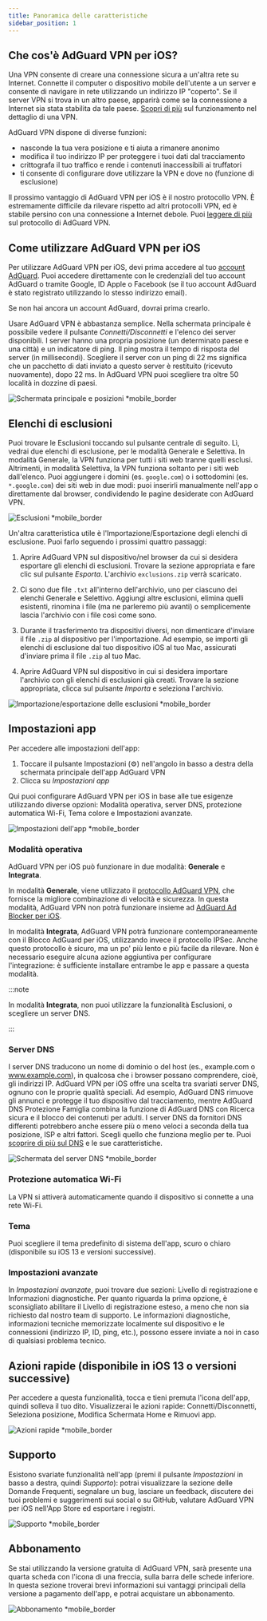 ```yaml
---
title: Panoramica delle caratteristiche
sidebar_position: 1
---
```


## Che cos'è AdGuard VPN per iOS?

Una VPN consente di creare una connessione sicura a un'altra rete su Internet. Connette il computer o dispositivo mobile dell'utente a un server e consente di navigare in rete utilizzando un indirizzo IP "coperto". Se il server VPN si trova in un altro paese, apparirà come se la connessione a Internet sia stata stabilita da tale paese. [Scopri di più](/general/how-vpn-works) sul funzionamento nel dettaglio di una VPN.

AdGuard VPN dispone di diverse funzioni:

- nasconde la tua vera posizione e ti aiuta a rimanere anonimo
- modifica il tuo indirizzo IP per proteggere i tuoi dati dal tracciamento
- crittografa il tuo traffico e rende i contenuti inaccessibili ai truffatori
- ti consente di configurare dove utilizzare la VPN e dove no (funzione di esclusione)

Il prossimo vantaggio di AdGuard VPN per iOS è il nostro protocollo VPN. È estremamente difficile da rilevare rispetto ad altri protocolli VPN, ed è stabile persino con una connessione a Internet debole. Puoi [leggere di più](/general/adguard-vpn-protocol) sul protocollo di AdGuard VPN.

## Come utilizzare AdGuard VPN per iOS

Per utilizzare AdGuard VPN per iOS, devi prima accedere al tuo [account AdGuard](https://my.adguard.com/). Puoi accedere direttamente con le credenziali del tuo account AdGuard o tramite Google, ID Apple o Facebook (se il tuo account AdGuard è stato registrato utilizzando lo stesso indirizzo email).

Se non hai ancora un account AdGuard, dovrai prima crearlo.

Usare AdGuard VPN è abbastanza semplice. Nella schermata principale è possibile vedere il pulsante *Connetti/Disconnetti* e l'elenco dei server disponibili. I server hanno una propria posizione (un determinato paese e una città) e un indicatore di ping. Il ping mostra il tempo di risposta del server (in millisecondi). Scegliere il server con un ping di 22 ms significa che un pacchetto di dati inviato a questo server è restituito (ricevuto nuovamente), dopo 22 ms. In AdGuard VPN puoi scegliere tra oltre 50 località in dozzine di paesi.

![Schermata principale e posizioni *mobile_border](https://cdn.adguardvpn.com/content/kb/vpn/ios/1.png?123)

## Elenchi di esclusioni

Puoi trovare le Esclusioni toccando sul pulsante centrale di seguito. Lì, vedrai due elenchi di esclusione, per le modalità Generale e Selettiva. In modalità Generale, la VPN funziona per tutti i siti web tranne quelli esclusi. Altrimenti, in modalità Selettiva, la VPN funziona soltanto per i siti web dall'elenco. Puoi aggiungere i domini (es. `google.com`) o i sottodomini (es. `*.google.com`) dei siti web in due modi: puoi inserirli manualmente nell'app o direttamente dal browser, condividendo le pagine desiderate con AdGuard VPN.

![Esclusioni *mobile_border](https://cdn.adguardvpn.com/content/kb/vpn/ios/2.png?123)

Un'altra caratteristica utile è l'Importazione/Esportazione degli elenchi di esclusione. Puoi farlo seguendo i prossimi quattro passaggi:

1. Aprire AdGuard VPN sul dispositivo/nel browser da cui si desidera esportare gli elenchi di esclusioni. Trovare la sezione appropriata e fare clic sul pulsante *Esporta*. L'archivio `exclusions.zip` verrà scaricato.

2. Ci sono due file `.txt` all'interno dell'archivio, uno per ciascuno dei elenchi Generale e Selettivo. Aggiungi altre esclusioni, elimina quelli esistenti, rinomina i file (ma ne parleremo più avanti) o semplicemente lascia l'archivio con i file così come sono.

3. Durante il trasferimento tra dispositivi diversi, non dimenticare d'inviare il file `.zip` al dispositivo per l'importazione. Ad esempio, se importi gli elenchi di esclusione dal tuo dispositivo iOS al tuo Mac, assicurati d'inviare prima il file `.zip` al tuo Mac.

4. Aprire AdGuard VPN sul dispositivo in cui si desidera importare l'archivio con gli elenchi di esclusioni già creati. Trovare la sezione appropriata, clicca sul pulsante *Importa* e seleziona l'archivio.

![Importazione/esportazione delle esclusioni *mobile_border](https://cdn.adguardvpn.com/content/kb/vpn/ios/import-export-exclusions.png)

## Impostazioni app

Per accedere alle impostazioni dell'app:

1. Toccare il pulsante Impostazioni (⚙) nell'angolo in basso a destra della schermata principale dell'app AdGuard VPN
2. Clicca su *Impostazioni app*

Qui puoi configurare AdGuard VPN per iOS in base alle tue esigenze utilizzando diverse opzioni: Modalità operativa, server DNS, protezione automatica Wi-Fi, Tema colore e Impostazioni avanzate.

![Impostazioni dell'app *mobile_border](https://cdn.adguardvpn.com/content/kb/vpn/ios/app-settings.png)

### Modalità operativa

AdGuard VPN per iOS può funzionare in due modalità: **Generale** e **Integrata**.

In modalità **Generale**, viene utilizzato il [protocollo AdGuard VPN](/general/adguard-vpn-protocol), che fornisce la migliore combinazione di velocità e sicurezza. In questa modalità, AdGuard VPN non potrà funzionare insieme ad [AdGuard Ad Blocker per iOS](https://adguard.com/kb/adguard-for-ios/overview/).

In modalità **Integrata**, AdGuard VPN potrà funzionare contemporaneamente con il Blocco AdGuard per iOS, utilizzando invece il protocollo IPSec. Anche questo protocollo è sicuro, ma un po' più lento e più facile da rilevare. Non è necessario eseguire alcuna azione aggiuntiva per configurare l'integrazione: è sufficiente installare entrambe le app e passare a questa modalità.

:::note

In modalità **Integrata**, non puoi utilizzare la funzionalità Esclusioni, o scegliere un server DNS.

:::

### Server DNS

I server DNS traducono un nome di dominio o del host (es., example.com o www.example.com), in qualcosa che i browser possano comprendere, cioè, gli indirizzi IP. AdGuard VPN per iOS offre una scelta tra svariati server DNS, ognuno con le proprie qualità speciali. Ad esempio, AdGuard DNS rimuove gli annunci e protegge il tuo dispositivo dal tracciamento, mentre AdGuard DNS Protezione Famiglia combina la funzione di AdGuard DNS con Ricerca sicura e il blocco dei contenuti per adulti. I server DNS da fornitori DNS differenti potrebbero anche essere più o meno veloci a seconda della tua posizione, ISP e altri fattori. Scegli quello che funziona meglio per te. Puoi [scoprire di più sul DNS](https://adguard-dns.io/kb/general/dns-filtering/#what-is-dns) e le sue caratteristiche.

![Schermata del server DNS *mobile_border](https://cdn.adguardvpn.com/content/kb/vpn/ios/dns-server.png)

### Protezione automatica Wi-Fi

La VPN si attiverà automaticamente quando il dispositivo si connette a una rete Wi-Fi.

### Tema

Puoi scegliere il tema predefinito di sistema dell'app, scuro o chiaro (disponibile su iOS 13 e versioni successive).

### Impostazioni avanzate

In *Impostazioni avanzate*, puoi trovare due sezioni: Livello di registrazione e Informazioni diagnostiche. Per quanto riguarda la prima opzione, è sconsigliato abilitare il Livello di registrazione esteso, a meno che non sia richiesto dal nostro team di supporto. Le informazioni diagnostiche, informazioni tecniche memorizzate localmente sul dispositivo e le connessioni (indirizzo IP, ID, ping, etc.), possono essere inviate a noi in caso di qualsiasi problema tecnico.

## Azioni rapide (disponibile in iOS 13 o versioni successive)

Per accedere a questa funzionalità, tocca e tieni premuta l'icona dell'app, quindi solleva il tuo dito. Visualizzerai le azioni rapide: Connetti/Disconnetti, Seleziona posizione, Modifica Schermata Home e Rimuovi app.

![Azioni rapide *mobile_border](https://cdn.adguardvpn.com/content/kb/vpn/ios/quick-actions.png)

## Supporto

Esistono svariate funzionalità nell'app (premi il pulsante *Impostazioni* in basso a destra, quindi *Supporto*): potrai visualizzare la sezione delle Domande Frequenti, segnalare un bug, lasciare un feedback, discutere dei tuoi problemi e suggerimenti sui social o su GitHub, valutare AdGuard VPN per iOS nell'App Store ed esportare i registri.

![Supporto *mobile_border](https://cdn.adguardvpn.com/content/kb/vpn/ios/support.png)

## Abbonamento

Se stai utilizzando la versione gratuita di AdGuard VPN, sarà presente una quarta scheda con l'icona di una freccia, sulla barra delle schede inferiore. In questa sezione troverai brevi informazioni sui vantaggi principali della versione a pagamento dell'app, e potrai acquistare un abbonamento.

![Abbonamento *mobile_border](https://cdn.adguardvpn.com/content/kb/vpn/ios/subscription_en.png)
